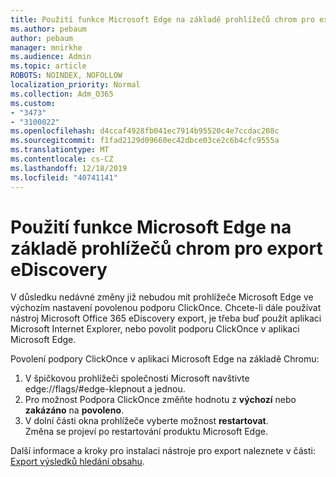 ```yaml
---
title: Použití funkce Microsoft Edge na základě prohlížečů chrom pro export eDiscovery
ms.author: pebaum
author: pebaum
manager: mnirkhe
ms.audience: Admin
ms.topic: article
ROBOTS: NOINDEX, NOFOLLOW
localization_priority: Normal
ms.collection: Adm_O365
ms.custom:
- "3473"
- "3100022"
ms.openlocfilehash: d4ccaf4928fb041ec7914b95520c4e7ccdac208c
ms.sourcegitcommit: f1fad2129d09660ec42dbce03ce2c6b4cfc9555a
ms.translationtype: MT
ms.contentlocale: cs-CZ
ms.lasthandoff: 12/18/2019
ms.locfileid: "40741141"
---
```

# <a name="using-microsoft-edge-based-on-chromium-browsers-for-ediscovery-export"></a>Použití funkce Microsoft Edge na základě prohlížečů chrom pro export eDiscovery

V důsledku nedávné změny již nebudou mít prohlížeče Microsoft Edge ve výchozím nastavení povolenou podporu ClickOnce. Chcete-li dále používat nástroj Microsoft Office 365 eDiscovery export, je třeba buď použít aplikaci Microsoft Internet Explorer, nebo povolit podporu ClickOnce v aplikaci Microsoft Edge. 

Povolení podpory ClickOnce v aplikaci Microsoft Edge na základě Chromu: 
1. V špičkovou prohlížeči společnosti Microsoft navštivte edge://flags/#edge-klepnout a jednou.
2. Pro možnost Podpora ClickOnce změňte hodnotu z **výchozí** nebo **zakázáno** na **povoleno**. 
3. V dolní části okna prohlížeče vyberte možnost **restartovat**. <br>
 Změna se projeví po restartování produktu Microsoft Edge. 

Další informace a kroky pro instalaci nástroje pro export naleznete v části: [Export výsledků hledání obsahu](https://docs.microsoft.com/microsoft-365/compliance/export-search-results).
